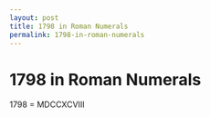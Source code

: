 ```yaml
---
layout: post
title: 1798 in Roman Numerals
permalink: 1798-in-roman-numerals
---
```


# 1798 in Roman Numerals

1798 = MDCCXCVIII
